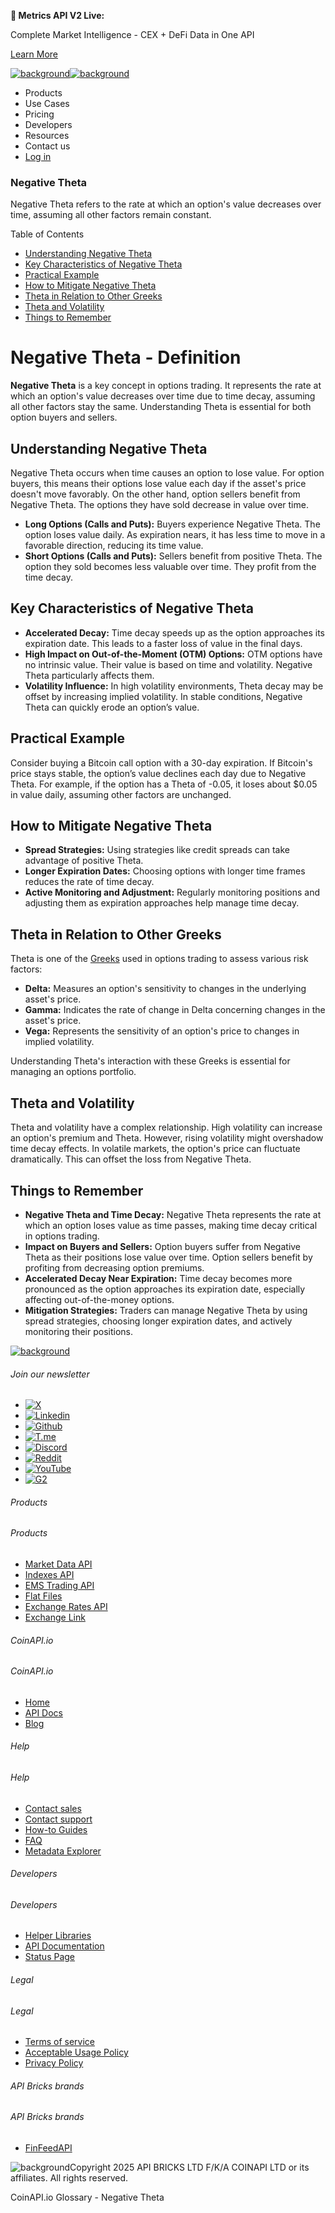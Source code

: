 **🚀 Metrics API V2 Live:**

Complete Market Intelligence - CEX + DeFi Data in One API

[Learn More](https://www.coinapi.io/blog/metrics-api-v2-trading-volume-analysis-and-on-chain-metrics)

[![background](https://cdn.sanity.io/images/o65xz72l/production/268144c90959611dea3e360f81e4549c3cd03fd0-142x34.svg)![background](https://cdn.sanity.io/images/o65xz72l/production/e0ca0c29b08cb53631d77de4a84246da316d55d2-142x34.svg)](/)

* Products
* Use Cases
* Pricing
* Developers
* Resources
* Contact us
* [Log in](https://console.coinapi.io/)

### Negative Theta

Negative Theta refers to the rate at which an option's value decreases over time, assuming all other factors remain constant.

Table of Contents

* [Understanding Negative Theta](#link-f327049f5bdc)
* [Key Characteristics of Negative Theta](#link-90683e1c5600)
* [Practical Example](#link-b0a5577850d8)
* [How to Mitigate Negative Theta](#link-30db9641502d)
* [Theta in Relation to Other Greeks](#link-b20d2d9418a4)
* [Theta and Volatility](#link-ed1460a1e1a8)
* [Things to Remember](#link-6fe90e8f392f)

Negative Theta - Definition
===========================

**Negative Theta** is a key concept in options trading. It represents the rate at which an option's value decreases over time due to time decay, assuming all other factors stay the same. Understanding Theta is essential for both option buyers and sellers.

Understanding Negative Theta
----------------------------

Negative Theta occurs when time causes an option to lose value. For option buyers, this means their options lose value each day if the asset's price doesn't move favorably. On the other hand, option sellers benefit from Negative Theta. The options they have sold decrease in value over time.

* **Long Options (Calls and Puts):** Buyers experience Negative Theta. The option loses value daily. As expiration nears, it has less time to move in a favorable direction, reducing its time value.
* **Short Options (Calls and Puts):** Sellers benefit from positive Theta. The option they sold becomes less valuable over time. They profit from the time decay.

Key Characteristics of Negative Theta
-------------------------------------

* **Accelerated Decay:** Time decay speeds up as the option approaches its expiration date. This leads to a faster loss of value in the final days.
* **High Impact on Out-of-the-Moment (OTM) Options:** OTM options have no intrinsic value. Their value is based on time and volatility. Negative Theta particularly affects them.
* **Volatility Influence:** In high volatility environments, Theta decay may be offset by increasing implied volatility. In stable conditions, Negative Theta can quickly erode an option’s value.

Practical Example
-----------------

Consider buying a Bitcoin call option with a 30-day expiration. If Bitcoin's price stays stable, the option’s value declines each day due to Negative Theta. For example, if the option has a Theta of -0.05, it loses about $0.05 in value daily, assuming other factors are unchanged.

How to Mitigate Negative Theta
------------------------------

* **Spread Strategies:** Using strategies like credit spreads can take advantage of positive Theta.
* **Longer Expiration Dates:** Choosing options with longer time frames reduces the rate of time decay.
* **Active Monitoring and Adjustment:** Regularly monitoring positions and adjusting them as expiration approaches help manage time decay.

Theta in Relation to Other Greeks
---------------------------------

Theta is one of the [Greeks](#) used in options trading to assess various risk factors:

* **Delta:** Measures an option's sensitivity to changes in the underlying asset's price.
* **Gamma:** Indicates the rate of change in Delta concerning changes in the asset's price.
* **Vega:** Represents the sensitivity of an option's price to changes in implied volatility.

Understanding Theta's interaction with these Greeks is essential for managing an options portfolio.

Theta and Volatility
--------------------

Theta and volatility have a complex relationship. High volatility can increase an option's premium and Theta. However, rising volatility might overshadow time decay effects. In volatile markets, the option's price can fluctuate dramatically. This can offset the loss from Negative Theta.

Things to Remember
------------------

* **Negative Theta and Time Decay:** Negative Theta represents the rate at which an option loses value as time passes, making time decay critical in options trading.
* **Impact on Buyers and Sellers:** Option buyers suffer from Negative Theta as their positions lose value over time. Option sellers benefit by profiting from decreasing option premiums.
* **Accelerated Decay Near Expiration:** Time decay becomes more pronounced as the option approaches its expiration date, especially affecting out-of-the-money options.
* **Mitigation Strategies:** Traders can manage Negative Theta by using spread strategies, choosing longer expiration dates, and actively monitoring their positions.

[![background](https://cdn.sanity.io/images/o65xz72l/production/99475f0760777c30125556b2707e1e8f77f2fba0-179x42.svg)](/)

###### Join our newsletter

* [![X](https://cdn.sanity.io/images/o65xz72l/production/89a93ecdd3eaa62f0d2bad091ff6d92a31e9c372-28x28.svg)](https://twitter.com/realcoinapi "X")
* [![Linkedin](https://cdn.sanity.io/images/o65xz72l/production/be666e8656abe83e43c1db9a3ab76d44b9af5cb5-28x28.svg)](https://www.linkedin.com/company/coinapi "Linkedin")
* [![Github](https://cdn.sanity.io/images/o65xz72l/production/80703d2d9baaef7e7f5471a54a720b9383a63aab-28x28.svg)](https://github.com/coinapi/coinapi-sdk "Github")
* [![T.me](https://cdn.sanity.io/images/o65xz72l/production/39be23a1db383ad12c3e9d4bebae9bc77bf59b8b-28x28.svg)](https://t.me/coinapiofficial "T.me")
* [![Discord](https://cdn.sanity.io/images/o65xz72l/production/9862f060f9b89536f18d4e8770a11bfb00c3e3fd-30x28.svg)](https://discord.gg/vgJbjjsVaC "Discord")
* [![Reddit](https://cdn.sanity.io/images/o65xz72l/production/d02e41d1eab87d289f2bc6a390bcd0c7def1b7ac-30x28.svg)](https://www.reddit.com/r/CoinAPI/ "Reddit")
* [![YouTube](https://cdn.sanity.io/images/o65xz72l/production/535425f0f99df8b6173d663721f8941430d637b2-28x28.svg)](https://www.youtube.com/@CoinAPI_Official "YouTube")
* [![G2](/_next/image?url=https%3A%2F%2Fcdn.sanity.io%2Fimages%2Fo65xz72l%2Fproduction%2F4b1d455c2cab4bf625e7cc96a1b74695c0b3c4bc-28x28.png&w=64&q=75)](https://www.g2.com/products/coinapi/reviews "G2")

###### Products

###### Products

* [Market Data API](/products/market-data-api)
* [Indexes API](/products/indexes-api)
* [EMS Trading API](/products/ems-api)
* [Flat Files](/products/flat-files)
* [Exchange Rates API](/products/exchange-rates-api)
* [Exchange Link](https://www.coinapi.io/products/exchange-link)

###### CoinAPI.io

###### CoinAPI.io

* [Home](https://www.coinapi.io/)
* [API Docs](https://docs.coinapi.io/?_gl=1*jgom05*_gcl_au*NTIxNjU3NzExLjE3MzU1OTM0MTE.*_ga*OTI3MDg0NzQ2LjE3MzU1OTM0MDk.*_ga_063767QGZW*MTczODA3Mzc5MC43My4wLjE3MzgwNzM3OTAuNjAuMC4w*_ga_EXCQW96F7R*MTczODA3Mzc5MC4xMjEuMC4xNzM4MDczNzkwLjAuMC4w)
* [Blog](https://www.coinapi.io/blog)

###### Help

###### Help

* [Contact sales](/contact-us)
* [Contact support](https://console.coinapi.io/?link=/support-tickets)
* [How-to Guides](https://docs.coinapi.io/market-data/how-to-guides/?_gl=1*16m3ndl*_gcl_au*NTIxNjU3NzExLjE3MzU1OTM0MTE.*_ga*OTI3MDg0NzQ2LjE3MzU1OTM0MDk.*_ga_063767QGZW*MTczODA3Mzc5MC43My4wLjE3MzgwNzM3OTAuNjAuMC4w*_ga_EXCQW96F7R*MTczODA3Mzc5MC4xMjEuMC4xNzM4MDczNzkwLjAuMC4w)
* [FAQ](https://docs.coinapi.io/general/faq/?_gl=1*dfjpiw*_gcl_au*NTIxNjU3NzExLjE3MzU1OTM0MTE.*_ga*OTI3MDg0NzQ2LjE3MzU1OTM0MDk.*_ga_063767QGZW*MTczODA3Mzc5MC43My4wLjE3MzgwNzM3OTAuNjAuMC4w*_ga_EXCQW96F7R*MTczODA3Mzc5MC4xMjEuMC4xNzM4MDczNzkwLjAuMC4w)
* [Metadata Explorer](https://docs.coinapi.io/market-data/metadata-tables/introduction)

###### Developers

###### Developers

* [Helper Libraries](https://github.com/api-bricks/api-bricks-sdk/)
* [API Documentation](https://docs.coinapi.io/?_gl=1*iuavdb*_gcl_au*NTIxNjU3NzExLjE3MzU1OTM0MTE.*_ga*OTI3MDg0NzQ2LjE3MzU1OTM0MDk.*_ga_063767QGZW*MTczODA3Mzc5MC43My4wLjE3MzgwNzM3OTAuNjAuMC4w*_ga_EXCQW96F7R*MTczODA3Mzc5MC4xMjEuMC4xNzM4MDczNzkwLjAuMC4w)
* [Status Page](https://status.coinapi.io/?_gl=1*1ww1bbe*_gcl_au*NTIxNjU3NzExLjE3MzU1OTM0MTE.*_ga*OTI3MDg0NzQ2LjE3MzU1OTM0MDk.*_ga_063767QGZW*MTczODA3Mzc5MC43My4wLjE3MzgwNzM3OTAuNjAuMC4w*_ga_EXCQW96F7R*MTczODA3Mzc5MC4xMjEuMC4xNzM4MDczNzkwLjAuMC4w)

###### Legal

###### Legal

* [Terms of service](/legal#terms)
* [Acceptable Usage Policy](/legal#aup)
* [Privacy Policy](/legal#policy)

###### API Bricks brands

###### API Bricks brands

* [FinFeedAPI](https://finfeedapi.com/?utm_source=coinapi.io&utm_medium=referral&utm_campaign=footer)

![background](https://cdn.sanity.io/images/o65xz72l/production/5f005fa1cc9dc85c59ae054bb4a4838566b65c4e-25x26.svg)Copyright 2025 API BRICKS LTD F/K/A COINAPI LTD or its affiliates. All rights reserved.

CoinAPI.io Glossary - Negative Theta